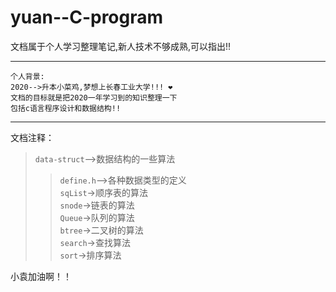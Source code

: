 # yuan--C-program
文档属于个人学习整理笔记,新人技术不够成熟,可以指出!!
***
```
个人背景:
2020-->升本小菜鸡,梦想上长春工业大学!!! ❤
文档的目标就是把2020一年学习到的知识整理一下
包括c语言程序设计和数据结构!!
```
***
文档注释：
>`data-struct`-->数据结构的一些算法  
>>`define.h`-->各种数据类型的定义  
>>`sqList`->顺序表的算法  
>>`snode`->链表的算法  
>>`Queue`->队列的算法  
>>`btree`->二叉树的算法  
>>`search`->查找算法  
>>`sort`->排序算法

<kbd>小袁加油啊！！</kbd>
